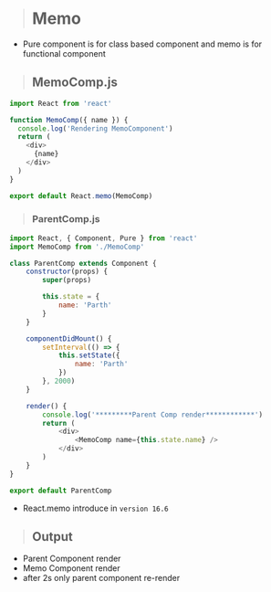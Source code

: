 ># Memo

- Pure component is for class based component and memo is for functional component

>## MemoComp.js

```js
import React from 'react'

function MemoComp({ name }) {
  console.log('Rendering MemoComponent')
  return (
    <div>
      {name}
    </div>
  )
}

export default React.memo(MemoComp)
```
>### ParentComp.js
```js
import React, { Component, Pure } from 'react'
import MemoComp from './MemoComp'

class ParentComp extends Component {
	constructor(props) {
		super(props)

		this.state = {
			name: 'Parth'
		}
	}

	componentDidMount() {
		setInterval(() => {
			this.setState({
				name: 'Parth'
			})
		}, 2000)
	}

	render() {
		console.log('*********Parent Comp render************')
		return (
			<div>
				<MemoComp name={this.state.name} />
			</div>
		)
	}
}

export default ParentComp
```

- React.memo introduce in `version 16.6`

>## Output

- Parent Component render
- Memo Component render
- after 2s only parent component re-render
